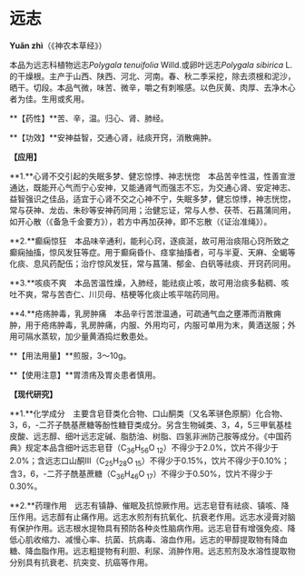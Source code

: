 # 远志

**Yuǎn zhì**（《神农本草经》）

本品为远志科植物远志*Polygala tenuifolia* Willd.或卵叶远志*Polygala sibirica* L.的干燥根。主产于山西、陕西、河北、河南。春、秋二季采挖，除去须根和泥沙，晒干。切段。本品气微，味苦、微辛，嚼之有刺喉感。以色灰黄、肉厚、去净木心者为佳。生用或炙用。

**【药性】**苦、辛，温。归心、肾、肺经。

**【功效】**安神益智，交通心肾，祛痰开窍，消散痈肿。

**【应用】**

**1.**心肾不交引起的失眠多梦、健忘惊悸、神志恍惚　本品苦辛性温，性善宣泄通达，既能开心气而宁心安神，又能通肾气而强志不忘，为交通心肾、安定神志、益智强识之佳品，适宜于心肾不交之心神不宁，失眠多梦，健忘惊悸，神志恍惚，常与茯神、龙齿、朱砂等安神药同用；治健忘证，常与人参、茯苓、石菖蒲同用，如开心散（《备急千金要方》），若方中再加茯神，即不忘散（《证治准绳》）。

**2.**癫痫惊狂　本品味辛通利，能利心窍，逐痰涎，故可用治痰阻心窍所致之癫痫抽搐，惊风发狂等症。用于癫痫昏仆、痉挛抽搐者，可与半夏、天麻、全蝎等化痰、息风药配伍；治疗惊风发狂，常与菖蒲、郁金、白矾等祛痰、开窍药同用。

**3.**咳痰不爽　本品苦温性燥，入肺经，能祛痰止咳，故可用治痰多黏稠、咳吐不爽，常与苦杏仁、川贝母、桔梗等化痰止咳平喘药同用。

**4.**疮疡肿毒，乳房肿痛　本品辛行苦泄温通，可疏通气血之壅滞而消散痈肿，用于疮疡肿毒，乳房肿痛，内服、外用均可，内服可单用为末，黄酒送服；外用可隔水蒸软，加少量黄酒捣烂敷患处。

**【用法用量】**煎服，3～10g。

**【使用注意】**胃溃疡及胃炎患者慎用。

**【现代研究】**

**1.**化学成分　主要含皂苷类化合物、口山酮类（又名苯骈色原酮）化合物、3，6，-二芥子酰基蔗糖等酚性糖苷类成分。另含生物碱类、3，4，5三甲氧基桂皮酸、远志醇、细叶远志定碱、脂肪油、树脂、四氢非洲防己胺等成分。《中国药典》规定本品含细叶远志皂苷（C<sub>36</sub>H<sub>56</sub>O<sub> 12</sub>）不得少于2.0%，饮片不得少于2.0%；含远志口山酮Ⅲ（C<sub>25</sub>H<sub>28</sub>O<sub> 15</sub>）不得少于0.15%，饮片不得少于0.10%；含3，6，-二芥子酰基蔗糖（C<sub>36</sub>H<sub>46</sub>O<sub> 17</sub>）不得少于0.50%，饮片不得少于0.30%。

**2.**药理作用　远志有镇静、催眠及抗惊厥作用。远志皂苷有祛痰、镇咳、降压作用。远志醇有止痛作用。远志水煎剂有抗氧化、抗衰老作用。远志水浸膏对脑有保护作用。远志根水提物具有预防各种炎性脑病作用。远志皂苷有增强免疫、降低心肌收缩力、减慢心率、抗菌、抗病毒、溶血作用。远志的甲醇提取物有降血糖、降血脂作用。远志粗提物有利胆、利尿、消肿作用。远志煎剂及水溶性提取物分别具有抗衰老、抗突变、抗癌等作用。